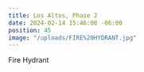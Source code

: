 ```yaml
---
title: Los Altos, Phase 2
date: 2024-02-14 15:46:00 -06:00
position: 45
image: "/uploads/FIRE%20HYDRANT.jpg"
---
```


Fire Hydrant